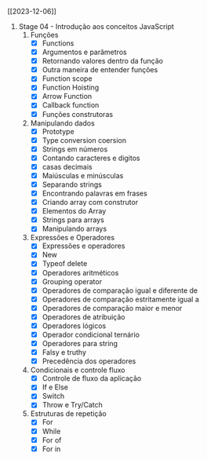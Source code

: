 [[2023-12-06]]

1. Stage 04 - Introdução aos conceitos JavaScript
	1. Funções
		- [x] Functions
		- [x] Argumentos e parâmetros
		- [x] Retornando valores dentro da função
		- [x] Outra maneira de entender funções
		- [x] Function scope
		- [x] Function Hoisting
		- [x] Arrow Function
		- [x] Callback function
		- [x] Funções construtoras
	2. Manipulando dados
		- [x] Prototype
		- [x] Type conversion coersion
		- [x] Strings em números
		- [x] Contando caracteres e digitos
		- [x] casas decimais
		- [x] Maiúsculas e minúsculas
		- [x] Separando strings
		- [x] Encontrando palavras em frases
		- [x] Criando array com construtor
		- [x] Elementos do Array
		- [x] Strings para arrays
		- [x] Manipulando arrays
	3. Expressões e Operadores
		- [x] Expressões e operadores
		- [x] New
		- [x] Typeof delete
		- [x] Operadores aritméticos
		- [x] Grouping operator
		- [x] Operadores de comparação igual e diferente de
		- [x] Operadores de comparação estritamente igual a 
		- [x] Operadores de comparação maior e menor
		- [x] Operadores de atribuição
		- [x] Operadores lógicos
		- [x] Operador condicional ternário
		- [x] Operadores para string
		- [x] Falsy e truthy
		- [x] Precedência dos operadores
	4. Condicionais e controle fluxo
		- [x] Controle de fluxo da aplicação
		- [x] If e Else
		- [x] Switch
		- [x] Throw e Try/Catch
	5. Estruturas de repetição
		- [x] For
		- [x] While
		- [x] For of
		- [x] For in